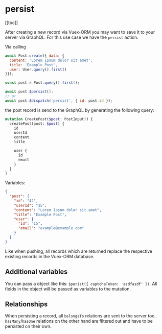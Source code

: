 # persist

[[toc]]


After creating a new record via Vuex-ORM you may want to save it to your server via GraphQL. For this use case we have
the `persist` action.

Via calling

```javascript
await Post.create({ data: {
  content: 'Lorem Ipsum dolor sit amet',
  title: 'Example Post',
  user: User.query().first()
}});

const post = Post.query().first();

await post.$persist();
// or
await post.$dispatch('persist', { id: post.id });
```

the post record is send to the GraphQL by generating the following query:


```graphql
mutation CreatePost($post: PostInput!) {
  createPost(post: $post) {
    id
    userId
    content
    title

    user {
      id
      email
    }
  }
}
```

Variables:

```json
{
  "post": {
    "id": "42",
    "userId": "15",
    "content": "Lorem Ipsum dolor sit amet",
    "title": "Example Post",
    "user": {
      "id": "15",
      "email": "example@example.com"
    }
  }
}
```

Like when pushing, all records which are returned replace the respective existing records in the Vuex-ORM database.


## Additional variables

You can pass a object like this: `$perist({ captchaToken: 'asdfasdf' })`. All fields in the object will be passed as
variables to the mutation.


## Relationships

When persisting a record, all `belongsTo` relations are sent to the server too. `hasMany`/`hasOne`
relations on the other hand are filtered out and have to be persisted on their own.
